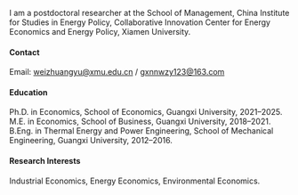 I am a postdoctoral researcher at the School of Management, China Institute for Studies in Energy Policy, Collaborative Innovation Center for Energy Economics and Energy Policy, Xiamen University.

#### Contact

Email: weizhuangyu@xmu.edu.cn / gxnnwzy123@163.com

#### Education

Ph.D. in Economics, School of Economics, Guangxi University, 2021–2025.  
M.E. in Economics, School of Business, Guangxi University, 2018–2021.  
B.Eng. in Thermal Energy and Power Engineering, School of Mechanical Engineering, Guangxi University, 2012–2016.

#### Research Interests

Industrial Economics, Energy Economics, Environmental Economics.

